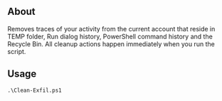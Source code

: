## About
Removes traces of your activity from the current account that reside in TEMP folder, Run dialog history, PowerShell command history and the Recycle Bin. All cleanup actions happen immediately when you run the script.

## Usage
`.\Clean-Exfil.ps1`
